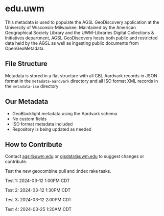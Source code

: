 # edu.uwm

This metadata is used to populate the AGSL GeoDiscovery application at the University of Wisconsin-Milwaukee.
Maintained by the American Geographical Society Library and the UWM-Libraries Digital Collections & Initiatives department,
AGSL GeoDiscovery hosts both public and restricted data held by the AGSL as well as ingesting public documents
from OpenGeoMetadata.

## File Structure

Metadata is stored in a flat structure with all GBL Aardvark records in JSON format in the `metadata-aardvark` directory 
and all ISO format XML records in the `metadata-iso` directory

## Our Metadata

* GeoBlacklight metadata using the Aardvark schema
* No custom fields
* ISO format metadata included
* Repository is being updated as needed

## How to Contribute

Contact agsl@uwm.edu or gisdata@uwm.edu to suggest changes or contribute.

Test the new geocombine:pull and :index rake tasks.

Test 1: 2024-03-12 1:00PM CDT

Test 2: 2024-03-12 1:30PM CDT

Test 3: 2024-03-12 2:00PM CDT

Test 4: 2024-03-25 1:20AM CDT
